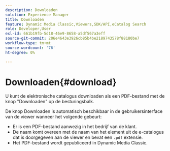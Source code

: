 ```yaml
---
description: Downloaden
solution: Experience Manager
title: Downloaden
feature: Dynamic Media Classic,Viewers,SDK/API,eCatalog Search
role: Developer,User
exl-id: 661b19fb-5d18-46e9-8658-a5df567a3eff
source-git-commit: 206e4643e3926cb85b4be2189743578f88180be7
workflow-type: tm+mt
source-wordcount: '76'
ht-degree: 0%

---
```


# Downloaden{#download}

U kunt de elektronische catalogus downloaden als een PDF-bestand met de knop &quot;Downloaden&quot; op de besturingsbalk.

De knop Downloaden is automatisch beschikbaar in de gebruikersinterface van de viewer wanneer het volgende gebeurt:

* Er is een PDF-bestand aanwezig in het bedrijf van de klant.
* De naam komt overeen met de naam van het element uit de e-catalogus dat is doorgegeven aan de viewer en bevat een `.pdf` extensie.
* Het PDF-bestand wordt gepubliceerd in Dynamic Media Classic.
